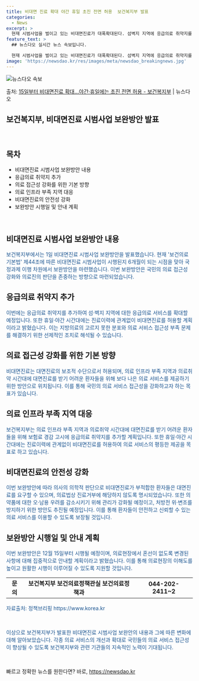 ```yaml
---
title: 비대면 진료 확대 야간 휴일 초진 전면 허용  보건복지부 발표
categories:
  - News
excerpt: >
  현재 시범사업을 벌이고 있는 비대면진료가 대폭확대된다. 섬벽지 지역에 응급의료 취약지를 추가하고, 휴일야간 …
feature_text: >
  ## 뉴스다오 실시간 뉴스 속보입니다.

  현재 시범사업을 벌이고 있는 비대면진료가 대폭확대된다. 섬벽지 지역에 응급의료 취약지를 추가하고, 휴일야간 …
image: 'https://newsdao.kr/res/images/meta/newsdao_breakingnews.jpg'
---
```


![뉴스다오 속보](https://newsdao.kr/res/images/meta/newsdao_breakingnews.jpg)

<p>출처: <a href="https://newsdao.kr/2705" rel="dofollow">15일부터 비대면진료 확대…야간·휴일에는 초진 전면 허용 - 보건복지부</a> | 뉴스다오</p>

<h2>보건복지부, 비대면진료 시범사업 보완방안 발표</h2>
<p data-ke-size="size16">&nbsp;</p>
<h2 data-ke-size="size26">목차</h2>
<ul>
    <li>비대면진료 시범사업 보완방안 내용</li>
    <li>응급의료 취약지 추가</li>
    <li>의료 접근성 강화를 위한 기본 방향</li>
    <li>의료 인프라 부족 지역 대응</li>
    <li>비대면진료의 안전성 강화</li>
    <li>보완방안 시행일 및 안내 계획</li>
</ul>
<p data-ke-size="size16">&nbsp;</p>

<h2>비대면진료 시범사업 보완방안 내용</h2>
<p><span style="color: #1a5490;">보건복지부에서는 1일 비대면진료 시범사업 보완방안을 발표했습니다. 현재 '보건의료기본법' 제44조에 따른 비대면진료 시범사업이 시행된지 6개월이 되는 시점을 맞아 국정과제 이행 차원에서 보완방안을 마련했습니다. 이번 보완방안은 국민의 의료 접근성 강화와 의료진의 판단을 존중하는 방향으로 마련되었습니다.</span></p>

<h2>응급의료 취약지 추가</h2>
<p><span style="color: #1a5490;">이번에는 응급의료 취약지를 추가하여 섬·벽지 지역에 대한 응급의료 서비스를 확대할 예정입니다. 또한 휴일·야간 시간대에는 진료이력에 관계없이 비대면진료를 허용할 계획이라고 밝혔습니다. 이는 지방의료의 고르지 못한 분포와 의료 서비스 접근성 부족 문제를 해결하기 위한 선제적인 조치로 해석될 수 있습니다.</span></p>

<h2>의료 접근성 강화를 위한 기본 방향</h2>
<p><span style="color: #1a5490;">비대면진료는 대면진료의 보조적 수단으로서 허용되며, 의료 인프라 부족 지역과 의료취약 시간대에 대면진료를 받기 어려운 환자들을 위해 보다 나은 의료 서비스를 제공하기 위한 방안으로 위치됩니다. 이를 통해 국민의 의료 서비스 접근성을 강화하고자 하는 목표가 있습니다.</span></p>

<h2>의료 인프라 부족 지역 대응</h2>
<p><span style="color: #1a5490;">보건복지부는 의료 인프라 부족 지역과 의료취약 시간대에 대면진료를 받기 어려운 환자들을 위해 보험료 경감 고시에 응급의료 취약지를 추가할 계획입니다. 또한 휴일·야간 시간대에는 진료이력에 관계없이 비대면진료를 허용하여 의료 서비스의 평등한 제공을 목표로 하고 있습니다.</span></p>

<h2>비대면진료의 안전성 강화</h2>
<p><span style="color: #1a5490;">이번 보완방안에 따라 의사의 의학적 판단으로 비대면진료가 부적합한 환자들은 대면진료를 요구할 수 있으며, 의료법상 진료거부에 해당하지 않도록 명시되었습니다. 또한 의약품에 대한 오·남용 우려를 감소시키기 위해 관리가 강화될 예정이고, 처방전 위·변조를 방지하기 위한 방안도 추진될 예정입니다. 이를 통해 환자들이 안전하고 신뢰할 수 있는 의료 서비스를 이용할 수 있도록 보장될 것입니다.</span></p>

<h2>보완방안 시행일 및 안내 계획</h2>
<p><span style="color: #1a5490;">이번 보완방안은 12월 15일부터 시행될 예정이며, 의료현장에서 혼선이 없도록 변경된 사항에 대해 집중적으로 안내할 계획이라고 밝혔습니다. 이를 통해 의료현장의 이해도를 높이고 원활한 시행이 이루어질 수 있도록 지원할 것입니다.</span></p>
<table>
    <tbody>
        <tr>
            <td style="text-align: center; height: 17px;"><b>문의</b></td>
            <td style="text-align: center; height: 17px;"><b>보건복지부 보건의료정책관실 보건의료정책과</b></td>
            <td style="text-align: center; height: 17px;"><b>044-202-2411~2</b></td>
        </tr>
    </tbody>
</table>
<p><span style="color: #1a5490;">자료출처: 정책브리핑 https://www.korea.kr</span></p>
<p data-ke-size="size16">&nbsp;</p>

<p><span style="color: #1a5490;">이상으로 보건복지부가 발표한 비대면진료 시범사업 보완안의 내용과 그에 따른 변화에 대해 알아보았습니다. 각종 의료 서비스의 개선과 확대로 국민들의 의료 서비스 접근성이 향상될 수 있도록 보건복지부와 관련 기관들의 지속적인 노력이 기대됩니다.</span></p>
<p data-ke-size="size16">&nbsp;</p> 

빠르고 정확한 뉴스를 원한다면? 바로, <a href="https://newsdao.kr" rel="dofollow">https://newsdao.kr</a>


    
